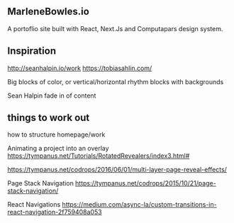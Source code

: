 ## MarleneBowles.io

A portoflio site built with React, Next.Js and Computapars design system.

## Inspiration

http://seanhalpin.io/work
https://tobiasahlin.com/

Big blocks of color, or vertical/horizontal rhythm blocks with backgrounds

Sean Halpin fade in of content

## things to work out

how to structure homepage/work

Animating a project into an overlay
https://tympanus.net/Tutorials/RotatedRevealers/index3.html#

https://tympanus.net/codrops/2016/06/01/multi-layer-page-reveal-effects/

Page Stack Navigation
https://tympanus.net/codrops/2015/10/21/page-stack-navigation/

React Navigations
https://medium.com/async-la/custom-transitions-in-react-navigation-2f759408a053

